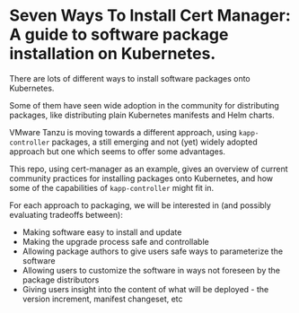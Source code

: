 # Seven Ways To Install Cert Manager: A guide to software package installation on Kubernetes.

There are lots of different ways to install software packages onto Kubernetes. 

Some of them have seen wide adoption in the community for distributing packages, like distributing plain Kubernetes manifests and Helm charts.

VMware Tanzu is moving towards a different approach, using `kapp-controller` packages, a still emerging and not (yet) widely adopted approach but one which seems to offer some advantages. 

This repo, using cert-manager as an example, gives an overview of current community practices for installing packages onto Kubernetes, and how some of the capabilities of `kapp-controller` might fit in.

For each approach to packaging, we will be interested in (and possibly evaluating tradeoffs between):
- Making software easy to install and update
- Making the upgrade process safe and controllable
- Allowing package authors to give users safe ways to parameterize the software
- Allowing users to customize the software in ways not foreseen by the package distributors
- Giving users insight into the content of what will be deployed - the version increment, manifest changeset, etc
